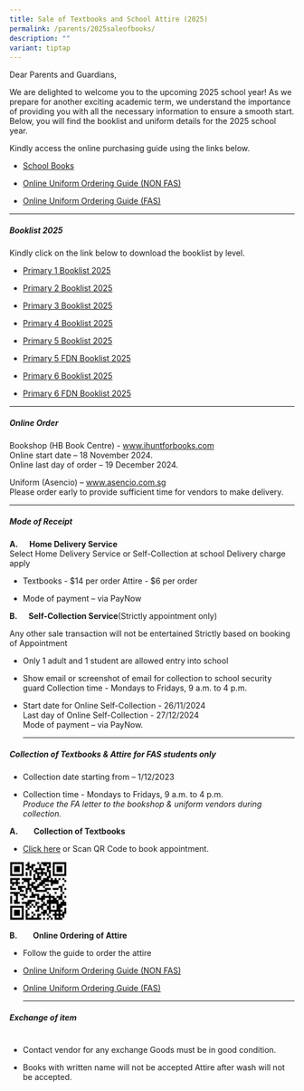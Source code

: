 ```yaml
---
title: Sale of Textbooks and School Attire (2025)
permalink: /parents/2025saleofbooks/
description: ""
variant: tiptap
---
```

<p>Dear Parents and Guardians,</p>
<p>We are delighted to welcome you to the upcoming 2025 school year! As we
prepare for another exciting academic term, we understand the importance
of providing you with all the necessary information to ensure a smooth
start. Below, you will find the booklist and uniform details for the 2025
school year.</p>
<p>Kindly access the online purchasing guide using the links below.</p>
<ul data-tight="true" class="tight">
<li>
<p><a href="/files/Parents/Books and Attire 2025/Books_Online_Purchase_2025.pdf" rel="noopener nofollow" target="_blank">School Books</a>
</p>
</li>
<li>
<p><a href="/files/Parents/Books and Attire 2025/non_fas_2025_online_ordering_guide_09102024.pdf" rel="noopener nofollow" target="_blank">Online Uniform Ordering Guide (NON FAS)</a>
</p>
</li>
<li>
<p><a href="/files/Parents/Books and Attire 2025/fas_2025_online_ordering_guide__09102024.pdf" rel="noopener nofollow" target="_blank">Online Uniform Ordering Guide (FAS)</a>
</p>
</li>
</ul>
<p></p>
<hr>
<h5><strong>Booklist 2025</strong><br></h5>
<p>Kindly click on the link below to download the booklist by level.</p>
<ul data-tight="true" class="tight">
<li>
<p><a href="/files/Parents/Booklist%202025/XNPS_Booklist_P1__2025.pdf" rel="noopener noreferrer nofollow" target="_blank">Primary 1 Booklist 2025</a>
<br>
</p>
</li>
<li>
<p><a href="/files/Parents/Booklist%202025/XNPS_Booklist_P2__2025.pdf" rel="noopener noreferrer nofollow" target="_blank">Primary 2 Booklist 2025</a>
<br>
</p>
</li>
<li>
<p><a href="/files/Parents/Booklist%202025/XNPS_Booklist_P3__2025.pdf" rel="noopener noreferrer nofollow" target="_blank">Primary 3 Booklist 2025</a>
<br>
</p>
</li>
<li>
<p><a href="/files/Parents/Booklist%202025/XNPS_Booklist_P4__2025.pdf" rel="noopener noreferrer nofollow" target="_blank">Primary 4 Booklist 2025</a>
<br>
</p>
</li>
<li>
<p><a href="/files/Parents/Booklist%202025/XNPS_Booklist_P5__2025.pdf" rel="noopener noreferrer nofollow" target="_blank">Primary 5 Booklist 2025</a>
<br>
</p>
</li>
<li>
<p><a href="/files/Parents/Booklist%202025/XNPS_Booklist_P5_FDN__2025.pdf" rel="noopener noreferrer nofollow" target="_blank">Primary 5 FDN Booklist 2025</a>
<br>
</p>
</li>
<li>
<p><a href="/files/Parents/Booklist%202025/XNPS_Booklist_P6__2025.pdf" rel="noopener noreferrer nofollow" target="_blank">Primary 6 Booklist 2025</a>
<br>
</p>
</li>
<li>
<p><a href="/files/Parents/Booklist%202025/XNPS_Booklist_P6_FDN__2025.pdf" rel="noopener noreferrer nofollow" target="_blank">Primary 6 FDN Booklist 2025</a>
<br>
</p>
</li>
</ul>
<hr>
<h5><strong>Online Order</strong>&nbsp;&nbsp;&nbsp;&nbsp;</h5>
<p>Bookshop (HB Book Centre) - <a href="http://www.ihuntforbooks.com" rel="noopener noreferrer nofollow" target="_blank">www.ihuntforbooks.com</a>
<br>Online start date – 18 November 2024.
<br>Online last day of order – 19 December 2024.</p>
<p>Uniform (Asencio) – <a href="http://www.asencio.com.sg" rel="noopener noreferrer nofollow" target="_blank">www.asencio.com.sg</a>
<br>Please order early to provide sufficient time for vendors to make delivery.</p>
<hr>
<h5><strong>Mode of Receipt</strong></h5>
<p><strong>A.&nbsp;&nbsp;&nbsp;&nbsp;&nbsp; Home Delivery Service<br></strong>Select
Home Delivery Service or Self-Collection at school Delivery charge apply</p>
<ul data-tight="true" class="tight">
<li>
<p>Textbooks - $14 per order Attire - $6 per order</p>
</li>
<li>
<p>Mode of payment – via PayNow</p>
</li>
</ul>
<p><strong>B.&nbsp;&nbsp;&nbsp;&nbsp;&nbsp; Self-Collection Service</strong>(Strictly
appointment only)</p>
<p>Any other sale transaction will not be entertained Strictly based on booking
of Appointment</p>
<ul>
<li>
<p>Only 1 adult and 1 student are allowed entry into school</p>
</li>
<li>
<p>Show email or screenshot of email for collection to school security guard
Collection time - Mondays to Fridays, 9 a.m. to 4 p.m.</p>
</li>
<li>
<p>Start date for Online Self-Collection - 26/11/2024
<br>Last day of Online Self-Collection - 27/12/2024
<br>Mode of payment – via PayNow.</p>
<hr>
</li>
</ul>
<h5><strong>Collection of Textbooks &amp; Attire for FAS students only</strong></h5>
<ul data-tight="true" class="tight">
<li>
<p>Collection date starting from – 1/12/2023
<br>
</p>
</li>
<li>
<p>Collection time - Mondays to Fridays, 9 a.m. to 4 p.m.
<br><em>Produce the FA letter to the bookshop &amp; uniform vendors during collection.</em>
</p>
</li>
</ul>
<p><strong>A.</strong>&nbsp;&nbsp;&nbsp;&nbsp;&nbsp;&nbsp; <strong>Collection of Textbooks</strong>
</p>
<ul data-tight="true" class="tight">
<li>
<p><a href="https://www.ihuntforbooks.com/book-appointments/" rel="noopener noreferrer nofollow" target="_blank">Click here</a> or
Scan QR Code to book appointment.</p>
</li>
</ul>
<p></p>
<div class="isomer-image-wrapper">
<img style="width: 20%;" height="auto" width="100%" alt="" src="/images/Parents/Booklist Page 2024/BooksAppointment2025.png">
</div>
<p><strong>B.</strong>&nbsp;&nbsp;&nbsp;&nbsp;&nbsp;&nbsp; <strong>Online Ordering of Attire</strong>
</p>
<ul>
<li>
<p>Follow the guide to order the attire</p>
</li>
<li>
<p><a href="/files/Parents/Books and Attire 2025/non_fas_2025_online_ordering_guide_09102024.pdf" rel="noopener nofollow" target="_blank">Online Uniform Ordering Guide (NON FAS)</a>
</p>
</li>
<li>
<p><a href="/files/Parents/Books and Attire 2025/fas_2025_online_ordering_guide__09102024.pdf" rel="noopener nofollow" target="_blank">Online Uniform Ordering Guide (FAS)</a>
</p>
<hr>
</li>
</ul>
<h5><strong>Exchange of item</strong><br>&nbsp;&nbsp;&nbsp;&nbsp;&nbsp;&nbsp;&nbsp;&nbsp;&nbsp;&nbsp;&nbsp;</h5>
<ul data-tight="true" class="tight">
<li>
<p>Contact vendor for any exchange Goods must be in good condition.</p>
</li>
<li>
<p>Books with written name will not be accepted Attire after wash will not
be accepted.</p>
</li>
</ul>
<p></p>